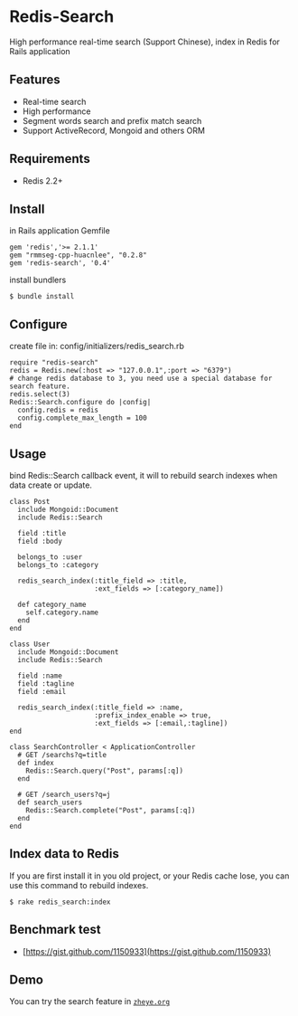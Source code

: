 # Redis-Search

High performance real-time search (Support Chinese), index in Redis for Rails application

## Features

* Real-time search
* High performance
* Segment words search and prefix match search
* Support ActiveRecord, Mongoid and others ORM

## Requirements

* Redis 2.2+

## Install

in Rails application Gemfile

	gem 'redis','>= 2.1.1'
	gem "rmmseg-cpp-huacnlee", "0.2.8"
	gem 'redis-search', '0.4'

install bundlers

    $ bundle install

## Configure

create file in: config/initializers/redis_search.rb

    require "redis-search"
    redis = Redis.new(:host => "127.0.0.1",:port => "6379")
    # change redis database to 3, you need use a special database for search feature.
    redis.select(3)
    Redis::Search.configure do |config|
      config.redis = redis
      config.complete_max_length = 100
    end

## Usage

bind Redis::Search callback event, it will to rebuild search indexes when data create or update.

    class Post
      include Mongoid::Document
      include Redis::Search
  
      field :title
      field :body
  
      belongs_to :user
      belongs_to :category
  
      redis_search_index(:title_field => :title,
                         :ext_fields => [:category_name])
  
      def category_name
        self.category.name
      end
    end
    
    class User
      include Mongoid::Document
      include Redis::Search
      
      field :name
      field :tagline
      field :email
      
      redis_search_index(:title_field => :name,
                         :prefix_index_enable => true,
                         :ext_fields => [:email,:tagline])
    end

    class SearchController < ApplicationController
      # GET /searchs?q=title
      def index
        Redis::Search.query("Post", params[:q])
      end
      
      # GET /search_users?q=j
      def search_users
        Redis::Search.complete("Post", params[:q])
      end
    end

## Index data to Redis

If you are first install it in you old project, or your Redis cache lose, you can use this command to rebuild indexes.

    $ rake redis_search:index

## Benchmark test

* [https://gist.github.com/1150933](https://gist.github.com/1150933)
    
## Demo

You can try the search feature in [`zheye.org`](http://zheye.org)
